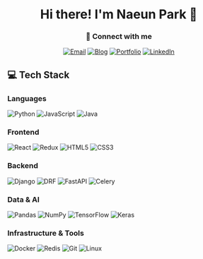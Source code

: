 <div align="center">

# Hi there! I'm Naeun Park 👋

### 🔗 Connect with me
[![Email](https://img.shields.io/badge/Email-helloworld970511@naver.com-D14836?style=flat-square&logo=gmail&logoColor=white)](mailto:helloworld970511@naver.com)
[![Blog](https://img.shields.io/badge/Blog-20C997?style=flat-square&logo=github&logoColor=white)](https://world970511.github.io/blog/blog-index.html)
[![Portfolio](https://img.shields.io/badge/Portfolio-000000?style=flat-square&logo=github&logoColor=white)](https://world970511.github.io/)
[![LinkedIn](https://img.shields.io/badge/LinkedIn-0077B5?style=flat-square&logo=linkedin&logoColor=white)](https://www.linkedin.com/in/nepark97/)

</div>

## 💻 Tech Stack

### Languages
![Python](https://img.shields.io/badge/Python-3776AB?style=flat-square&logo=python&logoColor=white)
![JavaScript](https://img.shields.io/badge/JavaScript-F7DF1E?style=flat-square&logo=javascript&logoColor=black)
![Java](https://img.shields.io/badge/Java-007396?style=flat-square&logo=java&logoColor=white)

### Frontend
![React](https://img.shields.io/badge/React-20232A?style=flat-square&logo=react&logoColor=61DAFB)
![Redux](https://img.shields.io/badge/Redux-593D88?style=flat-square&logo=redux&logoColor=white)
![HTML5](https://img.shields.io/badge/HTML5-E34F26?style=flat-square&logo=html5&logoColor=white)
![CSS3](https://img.shields.io/badge/CSS3-1572B6?style=flat-square&logo=css3&logoColor=white)

### Backend
![Django](https://img.shields.io/badge/Django-092E20?style=flat-square&logo=django&logoColor=white)
![DRF](https://img.shields.io/badge/Django_REST-ff1709?style=flat-square&logo=django&logoColor=white)
![FastAPI](https://img.shields.io/badge/FastAPI-005571?style=flat-square&logo=fastapi&logoColor=white)
![Celery](https://img.shields.io/badge/Celery-37814A?style=flat-square&logo=celery&logoColor=white)

### Data & AI
![Pandas](https://img.shields.io/badge/Pandas-150458?style=flat-square&logo=pandas&logoColor=white)
![NumPy](https://img.shields.io/badge/NumPy-013243?style=flat-square&logo=numpy&logoColor=white)
![TensorFlow](https://img.shields.io/badge/TensorFlow-FF6F00?style=flat-square&logo=tensorflow&logoColor=white)
![Keras](https://img.shields.io/badge/Keras-D00000?style=flat-square&logo=keras&logoColor=white)

### Infrastructure & Tools
![Docker](https://img.shields.io/badge/Docker-2496ED?style=flat-square&logo=docker&logoColor=white)
![Redis](https://img.shields.io/badge/Redis-DC382D?style=flat-square&logo=redis&logoColor=white)
![Git](https://img.shields.io/badge/Git-F05032?style=flat-square&logo=git&logoColor=white)
![Linux](https://img.shields.io/badge/Linux-FCC624?style=flat-square&logo=linux&logoColor=black)
